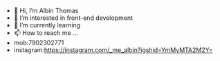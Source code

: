- 👋 Hi, I’m Albin Thomas
- 👀 I’m interested in front-end development
- 🌱 I’m currently learning 
- 📫 How to reach me ...
- mob:7902302771
- instagram:https://instagram.com/_me_albin?igshid=YmMyMTA2M2Y=

<!---
albin2771git/albin2771git is a ✨ special ✨ repository because its `README.md` (this file) appears on your GitHub profile.
You can click the Preview link to take a look at your changes.
--->
